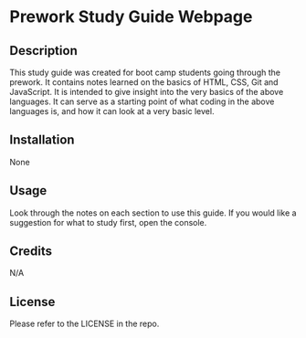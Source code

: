 # Prework Study Guide Webpage

## Description

This study guide was created for boot camp students going through the prework. It contains notes learned on the basics of HTML, CSS, Git and JavaScript.
It is intended to give insight into the very basics of the above languages. 
It can serve as a starting point of what coding in the above languages is, and how it can look at a very basic level.


## Installation

None

## Usage

Look through the notes on each section to use this guide. If you would like a suggestion for what to study first, open the console. 

## Credits

N/A

## License

Please refer to the LICENSE in the repo.

